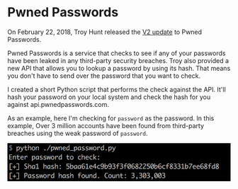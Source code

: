 # Pwned Passwords

On February 22, 2018, Troy Hunt released the [V2 update](https://www.troyhunt.com/ive-just-launched-pwned-passwords-version-2/) to Pwned Passwords.

Pwned Passwords is a service that checks to see if any of your passwords have been leaked in any third-party security breaches. Troy also provided a new API that allows you to lookup a password by using its hash. That means you don't have to send over the password that you want to check.

I created a short Python script that performs the check against the API. It'll hash your password on your local system and check the hash for you against api.pwnedpasswords.com.

As an example, here I'm checking for  `password` as the password. In this example, Over 3 million accounts have been found from third-party breaches using the weak password of `password`.

![alt text](https://github.com/zenone/pwned_passwords/blob/master/images/screenshot-01.png "Example 01")
